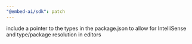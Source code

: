 ```yaml
---
"@embed-ai/sdk": patch
---
```


include a pointer to the types in the package.json to allow for IntelliSense and type/package resolution in editors
